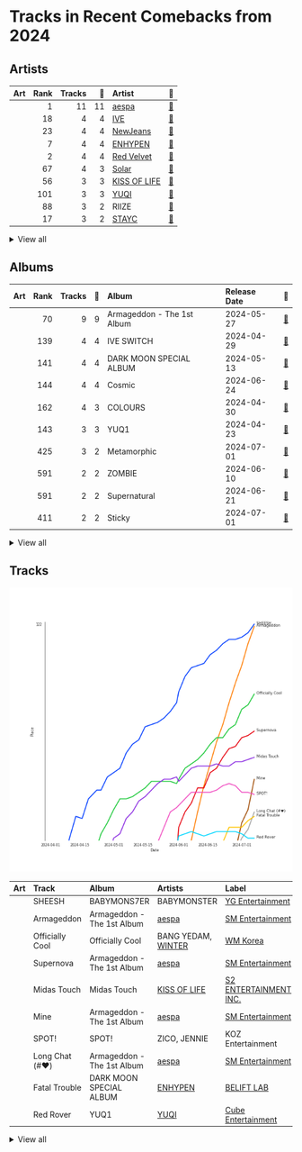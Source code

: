 # Tracks in Recent Comebacks from 2024

## Artists

| Art | Rank | Tracks | 💚 | Artist | 🔗 |
|:---|---:|---:|---:|:---|:---|
| <img src="https://i.scdn.co/image/ab6761610000e5eb573935eb61a1897aeb43c531" alt="" width="50" /> | 1 | 11 | 11 | [aespa](../../../artists/aespa/overview.md) | [🔗](https://open.spotify.com/artist/6YVMFz59CuY7ngCxTxjpxE) |
| <img src="https://i.scdn.co/image/ab6761610000e5eb8939960e5144b51d7903899f" alt="" width="50" /> | 18 | 4 | 4 | [IVE](../../../artists/ive/overview.md) | [🔗](https://open.spotify.com/artist/6RHTUrRF63xao58xh9FXYJ) |
| <img src="https://i.scdn.co/image/ab6761610000e5eb80668ba2b15094d083780ea9" alt="" width="50" /> | 23 | 4 | 4 | [NewJeans](../../../artists/newjeans/overview.md) | [🔗](https://open.spotify.com/artist/6HvZYsbFfjnjFrWF950C9d) |
| <img src="https://i.scdn.co/image/ab6761610000e5eb6a48a236a01fa62db8c7a6f6" alt="" width="50" /> | 7 | 4 | 4 | [ENHYPEN](../../../artists/enhypen/overview.md) | [🔗](https://open.spotify.com/artist/5t5FqBwTcgKTaWmfEbwQY9) |
| <img src="https://i.scdn.co/image/ab6761610000e5eb02a562ea6b1dc718394010ac" alt="" width="50" /> | 2 | 4 | 4 | [Red Velvet](../../../artists/red_velvet/overview.md) | [🔗](https://open.spotify.com/artist/1z4g3DjTBBZKhvAroFlhOM) |
| <img src="https://i.scdn.co/image/ab6761610000e5ebb0b4c8d0a415cab50e033129" alt="" width="50" /> | 67 | 4 | 3 | [Solar](../../../artists/solar/overview.md) | [🔗](https://open.spotify.com/artist/5cYcI546S8Lf97m4mNdYLD) |
| <img src="https://i.scdn.co/image/ab6761610000e5eb77f6a3aedfcc4eba07fa14b3" alt="" width="50" /> | 56 | 3 | 3 | [KISS OF LIFE](../../../artists/kiss_of_life/overview.md) | [🔗](https://open.spotify.com/artist/4TEK9tIkcoxib4GxT3O4ky) |
| <img src="https://i.scdn.co/image/ab6761610000e5eb569026949c9d74d8448c6559" alt="" width="50" /> | 101 | 3 | 3 | [YUQI](../../../artists/yuqi/overview.md) | [🔗](https://open.spotify.com/artist/22aCD8IrQZjcPgZw728QT6) |
| <img src="https://i.scdn.co/image/ab6761610000e5eba805dac05511e352dd0abb3c" alt="" width="50" /> | 88 | 3 | 2 | RIIZE | [🔗](https://open.spotify.com/artist/2jOm3cYujQx6o1dxuiuqaX) |
| <img src="https://i.scdn.co/image/ab6761610000e5eb6d2c52a7bb1e4582c6340529" alt="" width="50" /> | 17 | 3 | 2 | [STAYC](../../../artists/stayc/overview.md) | [🔗](https://open.spotify.com/artist/01XYiBYaoMJcNhPokrg0l0) |


<details>
<summary>View all</summary>

| Art | Rank | Tracks | 💚 | Artist | 🔗 |
|:---|---:|---:|---:|:---|:---|
| <img src="https://i.scdn.co/image/ab6761610000e5eb9b445a3abb3dda380ec07243" alt="" width="50" /> | 12 | 2 | 2 | [SEVENTEEN](../../../artists/seventeen/overview.md) | [🔗](https://open.spotify.com/artist/7nqOGRxlXj7N2JYbgNEjYH) |
| <img src="https://i.scdn.co/image/ab6761610000e5eb76643c12c77c6f4de9f5fdb5" alt="" width="50" /> | 36 | 2 | 2 | [EVERGLOW](../../../artists/everglow/overview.md) | [🔗](https://open.spotify.com/artist/3ZZzT0naD25RhY2uZvIKkJ) |
| <img src="https://i.scdn.co/image/ab6761610000e5ebb0e2700dbc17b43328038f7a" alt="" width="50" /> | 5 | 2 | 2 | [ITZY](../../../artists/itzy/overview.md) | [🔗](https://open.spotify.com/artist/2KC9Qb60EaY0kW4eH68vr3) |
| <img src="https://i.scdn.co/image/ab6761610000e5ebfbdd3f060e1cbe9e8eeaecac" alt="" width="50" /> | 178 | 2 | 2 | NAYEON | [🔗](https://open.spotify.com/artist/1VwDG9aBflQupaFNjUru9A) |
| <img src="https://i.scdn.co/image/ab6761610000e5ebc88257a512bc6cec18b7bc12" alt="" width="50" /> | 86 | 2 | 2 | BABYMONSTER | [🔗](https://open.spotify.com/artist/1SIocsqdEefUTE6XKGUiVS) |
| <img src="https://i.scdn.co/image/ab6761610000e5eb9ec01c462c51ab9c67572abe" alt="" width="50" /> | 149 | 1 | 1 | Lexie Liu | [🔗](https://open.spotify.com/artist/6fs2or0cKLEM2xohWq8SoX) |
| <img src="https://i.scdn.co/image/ab6761610000e5eb846662aa85d520b2442d3cd5" alt="" width="50" /> | 68 | 1 | 1 | [BIBI](../../../artists/bibi/overview.md) | [🔗](https://open.spotify.com/artist/6UbmqUEgjLA6jAcXwbM1Z9) |
| <img src="https://i.scdn.co/image/ab6761610000e5eb00beb181c5f5464f4562f90f" alt="" width="50" /> | 65 | 1 | 1 | [AKMU](../../../artists/akmu/overview.md) | [🔗](https://open.spotify.com/artist/6OwKE9Ez6ALxpTaKcT5ayv) |
| <img src="https://i.scdn.co/image/ab6761610000e5ebced85d5f223e7301022a8599" alt="" width="50" /> | 38 | 1 | 1 | [SUNMI](../../../artists/sunmi/overview.md) | [🔗](https://open.spotify.com/artist/6MoXcK2GyGg7FIyxPU5yW6) |
| <img src="https://i.scdn.co/image/ab6761610000e5eb2af0d0a6ee7180180dee3439" alt="" width="50" /> | 349 | 1 | 1 | SUHO | [🔗](https://open.spotify.com/artist/5zkf2Na8DKKJmtWX5Xrx3m) |
| <img src="https://i.scdn.co/image/ab6761610000e5eb67810e4c96d753c946f54578" alt="" width="50" /> | 398 | 1 | 1 | Kep1er | [🔗](https://open.spotify.com/artist/5R7AMwDeroq6Ls0COQYpS4) |
| <img src="https://i.scdn.co/image/ab6761610000e5ebbc333412dcb39d8ef2bd91cc" alt="" width="50" /> | 129 | 1 | 1 | ZICO | [🔗](https://open.spotify.com/artist/4XpUIb8uuNlIWVKmgKZXC0) |
| <img src="https://i.scdn.co/image/ab6761610000e5ebd32fab76d88b728b883ebe03" alt="" width="50" /> | 73 | 1 | 1 | [WINTER](../../../artists/winter/overview.md) | [🔗](https://open.spotify.com/artist/3mPquBmMu97Iq9TpzQ6ayI) |
| | 407 | 1 | 1 | JULIE | [🔗](https://open.spotify.com/artist/3ZMTicGYs90UxyTEIScT5h) |
| <img src="https://i.scdn.co/image/ab6761610000e5ebf557ea741ee17c12dc7831b9" alt="" width="50" /> | 161 | 1 | 1 | TOKiMONSTA | [🔗](https://open.spotify.com/artist/3VwKSHAfgzV1DOHV0aANCI) |
| <img src="https://i.scdn.co/image/ab6761610000e5eb7edab262fe9cd72796d65421" alt="" width="50" /> | 153 | 1 | 1 | JO1 | [🔗](https://open.spotify.com/artist/2koP6FEfIEVk4l2Fe6jFhu) |
| <img src="https://i.scdn.co/image/ab6761610000e5eb760f73ec37178141135e3a16" alt="" width="50" /> | 407 | 1 | 1 | BADVILLAIN | [🔗](https://open.spotify.com/artist/2Y7fY3aflbCTxp6h5hw0CV) |
| <img src="https://i.scdn.co/image/ab6761610000e5ebd95cf4457fac4cc62311f84f" alt="" width="50" /> | 108 | 1 | 1 | JENNIE | [🔗](https://open.spotify.com/artist/250b0Wlc5Vk0CoUsaCY84M) |
| <img src="https://i.scdn.co/image/ab6761610000e5eb0576f9b8cd1e8c68afe0e3e6" alt="" width="50" /> | 390 | 1 | 1 | ARTMS | [🔗](https://open.spotify.com/artist/213zHiFZwtDVEqyxeCbk07) |
| <img src="https://i.scdn.co/image/ab6761610000e5eb425f54ce1d759837ec70f360" alt="" width="50" /> | 107 | 1 | 1 | BANG YEDAM | [🔗](https://open.spotify.com/artist/1slszTGbkp1uNnI6G5uD0X) |
| <img src="https://i.scdn.co/image/ab6761610000e5eb71b6b30387a37f787507e537" alt="" width="50" /> | 372 | 1 | 1 | Xdinary Heroes | [🔗](https://open.spotify.com/artist/1khChLj7REGqjM043PlYyn) |
| <img src="https://i.scdn.co/image/ab6761610000e5eb0405e7cc11aecb995703d398" alt="" width="50" /> | 72 | 1 | 1 | [Jackson Wang](../../../artists/jackson_wang/overview.md) | [🔗](https://open.spotify.com/artist/1kfWoWgCugPkyxQP8lkRlY) |
| <img src="https://i.scdn.co/image/ab6761610000e5ebeb30a593572712cb0a32a645" alt="" width="50" /> | 28 | 1 | 1 | [WENDY](../../../artists/wendy/overview.md) | [🔗](https://open.spotify.com/artist/0FRUZvZNPzM3YJMABJxf2K) |
| <img src="https://i.scdn.co/image/ab6761610000e5ebc90b4ce521212ed4c9f6b529" alt="" width="50" /> | 155 | 1 | 0 | ZEROBASEONE | [🔗](https://open.spotify.com/artist/7cjg7EkeZy3OI5o9Qthc6n) |
| <img src="https://i.scdn.co/image/ab6761610000e5ebf079b411705b38460bf575e6" alt="" width="50" /> | 273 | 1 | 0 | LISA | [🔗](https://open.spotify.com/artist/5L1lO4eRHmJ7a0Q6csE5cT) |
| <img src="https://i.scdn.co/image/ab6761610000e5eb8d695cf31f41097f742335c9" alt="" width="50" /> | 215 | 1 | 0 | XG | [🔗](https://open.spotify.com/artist/0LOK81e9H5lr61HlGGHqwA) |

</details>


## Albums

| Art | Rank | Tracks | 💚 | Album | Release Date | 🔗 |
|:---|---:|---:|---:|:---|:---|:---|
| <img src="https://i.scdn.co/image/ab67616d0000b273090cfa22962b115ac530674c" alt="" width="50" /> | 70 | 9 | 9 | Armageddon - The 1st Album | 2024-05-27 | [🔗](https://open.spotify.com/album/058hCti9Bupb5CJc6bd3VB) |
| <img src="https://i.scdn.co/image/ab67616d0000b27326cc1062ed475f238d244141" alt="" width="50" /> | 139 | 4 | 4 | IVE SWITCH | 2024-04-29 | [🔗](https://open.spotify.com/album/7z61DsZtWO2S4nC5xd0b9p) |
| <img src="https://i.scdn.co/image/ab67616d0000b27355a4b0d253296e5fe7516d45" alt="" width="50" /> | 141 | 4 | 4 | DARK MOON SPECIAL ALBUM <MEMORABILIA> | 2024-05-13 | [🔗](https://open.spotify.com/album/0OhJwEzXbK9Km6GQSPdmPU) |
| <img src="https://i.scdn.co/image/ab67616d0000b27364097227a67397e231047524" alt="" width="50" /> | 144 | 4 | 4 | Cosmic | 2024-06-24 | [🔗](https://open.spotify.com/album/5E8apoFsaUFhZxGGSju6aW) |
| <img src="https://i.scdn.co/image/ab67616d0000b2733da7d11b9a40ccc0edf18961" alt="" width="50" /> | 162 | 4 | 3 | COLOURS | 2024-04-30 | [🔗](https://open.spotify.com/album/5Q1cKPuB4vPk8bIdfZH7Fm) |
| <img src="https://i.scdn.co/image/ab67616d0000b2736f99ccfe83f1eabd15ad3a14" alt="" width="50" /> | 143 | 3 | 3 | YUQ1 | 2024-04-23 | [🔗](https://open.spotify.com/album/7LYc8ngbhwha4aGJ5kVauc) |
| <img src="https://i.scdn.co/image/ab67616d0000b2730cac27fa1830d50ff4a7a20d" alt="" width="50" /> | 425 | 3 | 2 | Metamorphic | 2024-07-01 | [🔗](https://open.spotify.com/album/6eTCq3XOz0rVJnelXro3Vk) |
| <img src="https://i.scdn.co/image/ab67616d0000b27330e20e5e4aed73c95a7027c3" alt="" width="50" /> | 591 | 2 | 2 | ZOMBIE | 2024-06-10 | [🔗](https://open.spotify.com/album/6vGrWJmYXU9VqiqpOwPJ2r) |
| <img src="https://i.scdn.co/image/ab67616d0000b2737e1eeb0d7cc374a168369c80" alt="" width="50" /> | 591 | 2 | 2 | Supernatural | 2024-06-21 | [🔗](https://open.spotify.com/album/1FVw30SoC91lq1UZ6N9rwN) |
| <img src="https://i.scdn.co/image/ab67616d0000b2734cd7f69b85766b3d3035c27c" alt="" width="50" /> | 411 | 2 | 2 | Sticky | 2024-07-01 | [🔗](https://open.spotify.com/album/3p68B7ZhETVmNbOov8JcF5) |


<details>
<summary>View all</summary>

| Art | Rank | Tracks | 💚 | Album | Release Date | 🔗 |
|:---|---:|---:|---:|:---|:---|:---|
| <img src="https://i.scdn.co/image/ab67616d0000b2736c498180e56f57e7d7bcdb86" alt="" width="50" /> | 264 | 2 | 2 | SEVENTEEN BEST ALBUM '17 IS RIGHT HERE' | 2024-04-29 | [🔗](https://open.spotify.com/album/2Jrp37x38qZqtyrIrfxN4H) |
| <img src="https://i.scdn.co/image/ab67616d0000b27373f05e5c2f5ec5cd07c6b6d9" alt="" width="50" /> | 296 | 2 | 2 | NA | 2024-06-14 | [🔗](https://open.spotify.com/album/5zQI9dFbS9TrhvC9clgjz7) |
| <img src="https://i.scdn.co/image/ab67616d0000b273b657fbb27b17e7bd4691c2b2" alt="" width="50" /> | 215 | 2 | 2 | How Sweet | 2024-05-24 | [🔗](https://open.spotify.com/album/0EhZEM4RRz0yioTgucDhJq) |
| <img src="https://i.scdn.co/image/ab67616d0000b2734f6afc385052250c766a5683" alt="" width="50" /> | 97 | 2 | 2 | BABYMONS7ER | 2024-04-01 | [🔗](https://open.spotify.com/album/0eSbsl3j8jz96LC2NCLPc4) |
| <img src="https://i.scdn.co/image/ab67616d0000b27323a426c84e07e245fd609d84" alt="" width="50" /> | 155 | 2 | 2 | Algorhythm | 2024-05-15 | [🔗](https://open.spotify.com/album/7ji7zKkvRlYOsu3ehctQRx) |
| <img src="https://i.scdn.co/image/ab67616d0000b2734d4c3b0dc9e24e3beb94325e" alt="" width="50" /> | 212 | 2 | 1 | RIIZING | 2024-04-28 | [🔗](https://open.spotify.com/album/4DdDtcluroMFPVLWFKykqk) |
| <img src="https://i.scdn.co/image/ab67616d0000b273ec449471d321ade6ee416230" alt="" width="50" /> | 525 | 1 | 1 | Troubleshooting | 2024-04-30 | [🔗](https://open.spotify.com/album/26ogXm7X0kUSidtoaQVBei) |
| <img src="https://i.scdn.co/image/ab67616d0000b273f5a58b50c23c26f036418b10" alt="" width="50" /> | 571 | 1 | 1 | Straight Line | 2024-04-24 | [🔗](https://open.spotify.com/album/58nZRpRVzO9INTkg5Ystph) |
| <img src="https://i.scdn.co/image/ab67616d0000b2731b8ae147aceb9fc130391287" alt="" width="50" /> | 152 | 1 | 1 | SPOT! | 2024-04-26 | [🔗](https://open.spotify.com/album/3K3C9JjwCGQAzj3Bu7BUaI) |
| <img src="https://i.scdn.co/image/ab67616d0000b27369ad639dd6829cb2414a53f9" alt="" width="50" /> | 253 | 1 | 1 | RIIZING - The 1st Mini Album | 2024-06-17 | [🔗](https://open.spotify.com/album/23TA2tnqYnphv1MKkiS6x2) |
| <img src="https://i.scdn.co/image/ab67616d0000b273bf32f4be80afeb0e1a09b27d" alt="" width="50" /> | 119 | 1 | 1 | Officially Cool | 2024-04-02 | [🔗](https://open.spotify.com/album/7ak1PBCmrVLvOANEenebe9) |
| <img src="https://i.scdn.co/image/ab67616d0000b273ce09217bde99ac32fb509123" alt="" width="50" /> | 591 | 1 | 1 | OVERSTEP | 2024-06-03 | [🔗](https://open.spotify.com/album/15rdrWfjFtnMnzdZIemvoQ) |
| <img src="https://i.scdn.co/image/ab67616d0000b27307568782625b85282541394b" alt="" width="50" /> | 140 | 1 | 1 | Midas Touch | 2024-04-03 | [🔗](https://open.spotify.com/album/1HfTA0xDoZ0mswFO3GB3ef) |
| <img src="https://i.scdn.co/image/ab67616d0000b273d7112b403c7a97c2a3ad462c" alt="" width="50" /> | 183 | 1 | 1 | Love seeker | 2024-05-11 | [🔗](https://open.spotify.com/album/0fcbyNShvGubuLdQqpMSbF) |
| <img src="https://i.scdn.co/image/ab67616d0000b273370408df34b170c3402e84f2" alt="" width="50" /> | 591 | 1 | 1 | LOVE EPISODE | 2024-06-03 | [🔗](https://open.spotify.com/album/3HG5kKZPdKRspJFUvShae7) |
| <img src="https://i.scdn.co/image/ab67616d0000b273979cf803b9d85291a17882ef" alt="" width="50" /> | 591 | 1 | 1 | Hot Mess | 2024-07-03 | [🔗](https://open.spotify.com/album/2PvpuCui1GVO8DkFcCHzYU) |
| <img src="https://i.scdn.co/image/ab67616d0000b273faad2d39e6eb398a6d5c8f47" alt="" width="50" /> | 491 | 1 | 1 | Feeling Lucky | 2024-04-26 | [🔗](https://open.spotify.com/album/4bc9PfPyv60qCh5S5g5eMb) |
| <img src="https://i.scdn.co/image/ab67616d0000b27311c27127b91e1e4266152362" alt="" width="50" /> | 184 | 1 | 1 | Die Trying | 2024-04-04 | [🔗](https://open.spotify.com/album/2Ov7bn3HyDgvAxtYPLosUR) |
| <img src="https://i.scdn.co/image/ab67616d0000b273a4dfc950d04a52b9efcd5c52" alt="" width="50" /> | 481 | 1 | 1 | Cheese | 2024-05-20 | [🔗](https://open.spotify.com/album/7qx75T9tAxkomFYsmFADV1) |
| <img src="https://i.scdn.co/image/ab67616d0000b2738231f3397bc3ac0d89815fa5" alt="" width="50" /> | 591 | 1 | 1 | Balloon in Love | 2024-06-13 | [🔗](https://open.spotify.com/album/2AxY2j1VRmHSoIooqtQ7p9) |
| <img src="https://i.scdn.co/image/ab67616d0000b2733eaf9b3c1c804fec2bb06ac0" alt="" width="50" /> | 562 | 1 | 1 | <Dall> | 2024-05-31 | [🔗](https://open.spotify.com/album/0hJloArA2Kb9xNBIv34osS) |
| <img src="https://i.scdn.co/image/ab67616d0000b273614336449d4e1000c65171cb" alt="" width="50" /> | 591 | 1 | 0 | WOKE UP | 2024-05-21 | [🔗](https://open.spotify.com/album/2e9eizo3Euh2aaBef2B2bw) |
| <img src="https://i.scdn.co/image/ab67616d0000b27378361eb2fde0048517f4a7f0" alt="" width="50" /> | 217 | 1 | 0 | SWEAT | 2024-04-24 | [🔗](https://open.spotify.com/album/0s6DjhEFFZOUSfnFmPMVIG) |
| <img src="https://i.scdn.co/image/ab67616d0000b27397265410628ab7f94a380c9d" alt="" width="50" /> | 591 | 1 | 0 | Rockstar | 2024-06-27 | [🔗](https://open.spotify.com/album/7wIIhHPyaxAHRvdNQQO2G9) |

</details>


## Tracks

![Track score ranking over time](../../../images/playlists/recent_comebacks/2024/tracks_time_series.png)

| Art | Track | Album | Artists | Label | Rank | 💚 | 🔗 |
|:---|:---|:---|:---|:---|---:|:---|:---|
| <img src="https://i.scdn.co/image/ab67616d0000b2734f6afc385052250c766a5683" alt="" width="50" /> | SHEESH | BABYMONS7ER | BABYMONSTER | [YG Entertainment](../../../labels/yg_entertainment) | 122 | 💚 | [🔗](https://open.spotify.com/track/1njlnn8ZKHI77Pe9szIONR) |
| <img src="https://i.scdn.co/image/ab67616d0000b273090cfa22962b115ac530674c" alt="" width="50" /> | Armageddon | Armageddon - The 1st Album | [aespa](../../../artists/aespa/overview.md) | [SM Entertainment](../../../labels/sm_entertainment) | 123 | 💚 | [🔗](https://open.spotify.com/track/6i8MbzVn4nzyjUcSoVcz7B) |
| <img src="https://i.scdn.co/image/ab67616d0000b273bf32f4be80afeb0e1a09b27d" alt="" width="50" /> | Officially Cool | Officially Cool | BANG YEDAM, [WINTER](../../../artists/winter/overview.md) | [WM Korea](../../../labels/wm_korea) | 154 | 💚 | [🔗](https://open.spotify.com/track/52rdnAZoYsEbguqMwCOeLi) |
| <img src="https://i.scdn.co/image/ab67616d0000b273090cfa22962b115ac530674c" alt="" width="50" /> | Supernova | Armageddon - The 1st Album | [aespa](../../../artists/aespa/overview.md) | [SM Entertainment](../../../labels/sm_entertainment) | 171 | 💚 | [🔗](https://open.spotify.com/track/4sgMbwl9lXGyHcHmtFYGMm) |
| <img src="https://i.scdn.co/image/ab67616d0000b27307568782625b85282541394b" alt="" width="50" /> | Midas Touch | Midas Touch | [KISS OF LIFE](../../../artists/kiss_of_life/overview.md) | [S2 ENTERTAINMENT INC.](../../../labels/s2_entertainment_inc_) | 183 | 💚 | [🔗](https://open.spotify.com/track/0vaxYDAuAO1nPolC6bQp7V) |
| <img src="https://i.scdn.co/image/ab67616d0000b273090cfa22962b115ac530674c" alt="" width="50" /> | Mine | Armageddon - The 1st Album | [aespa](../../../artists/aespa/overview.md) | [SM Entertainment](../../../labels/sm_entertainment) | 193 | 💚 | [🔗](https://open.spotify.com/track/1tDvNjVn4dRAMwp9nSpndC) |
| <img src="https://i.scdn.co/image/ab67616d0000b2731b8ae147aceb9fc130391287" alt="" width="50" /> | SPOT! | SPOT! | ZICO, JENNIE | KOZ Entertainment | 200 | 💚 | [🔗](https://open.spotify.com/track/1SS0WlKhJewviwEDZ6dWj0) |
| <img src="https://i.scdn.co/image/ab67616d0000b273090cfa22962b115ac530674c" alt="" width="50" /> | Long Chat (#♥) | Armageddon - The 1st Album | [aespa](../../../artists/aespa/overview.md) | [SM Entertainment](../../../labels/sm_entertainment) | 208 | 💚 | [🔗](https://open.spotify.com/track/1l4aQeJKuPVUVtMVZw1fTf) |
| <img src="https://i.scdn.co/image/ab67616d0000b27355a4b0d253296e5fe7516d45" alt="" width="50" /> | Fatal Trouble | DARK MOON SPECIAL ALBUM <MEMORABILIA> | [ENHYPEN](../../../artists/enhypen/overview.md) | [BELIFT LAB](../../../labels/belift_lab) | 210 | 💚 | [🔗](https://open.spotify.com/track/6i1PYoUEMHqxAsAUKHkqpe) |
| <img src="https://i.scdn.co/image/ab67616d0000b2736f99ccfe83f1eabd15ad3a14" alt="" width="50" /> | Red Rover | YUQ1 | [YUQI](../../../artists/yuqi/overview.md) | [Cube Entertainment](../../../labels/cube_entertainment) | 220 | 💚 | [🔗](https://open.spotify.com/track/4TQBHR8LcbBUv0LvLmn54H) |


<details>
<summary>View all</summary>

| Art | Track | Album | Artists | Label | Rank | 💚 | 🔗 |
|:---|:---|:---|:---|:---|---:|:---|:---|
| <img src="https://i.scdn.co/image/ab67616d0000b27326cc1062ed475f238d244141" alt="" width="50" /> | Blue Heart | IVE SWITCH | [IVE](../../../artists/ive/overview.md) | [Starship Entertainment](../../../labels/starship_entertainment) | 221 | 💚 | [🔗](https://open.spotify.com/track/00wTgWOnpWPlTvFsAkZBme) |
| <img src="https://i.scdn.co/image/ab67616d0000b27323a426c84e07e245fd609d84" alt="" width="50" /> | Algorhythm | Algorhythm | [ITZY](../../../artists/itzy/overview.md) | [WM Japan](../../../labels/wm_japan) | 238 | 💚 | [🔗](https://open.spotify.com/track/47tYRja2sNmaF0tFFY3D2a) |
| <img src="https://i.scdn.co/image/ab67616d0000b2736f99ccfe83f1eabd15ad3a14" alt="" width="50" /> | On Clap | YUQ1 | [YUQI](../../../artists/yuqi/overview.md), Lexie Liu | [Cube Entertainment](../../../labels/cube_entertainment) | 241 | 💚 | [🔗](https://open.spotify.com/track/2bRNKRk0sFlwEd7geduEpP) |
| <img src="https://i.scdn.co/image/ab67616d0000b27323a426c84e07e245fd609d84" alt="" width="50" /> | No Biggie | Algorhythm | [ITZY](../../../artists/itzy/overview.md) | [WM Japan](../../../labels/wm_japan) | 243 | 💚 | [🔗](https://open.spotify.com/track/6ysaQMOAn1JNU0ab9IPtyP) |
| <img src="https://i.scdn.co/image/ab67616d0000b273d7112b403c7a97c2a3ad462c" alt="" width="50" /> | Love seeker | Love seeker | JO1 | LAPONE Entertainment | 247 | 💚 | [🔗](https://open.spotify.com/track/3tmFGmmYcYdI8tZRSLlc0G) |
| <img src="https://i.scdn.co/image/ab67616d0000b27311c27127b91e1e4266152362" alt="" width="50" /> | Die Trying | Die Trying | [aespa](../../../artists/aespa/overview.md), TOKiMONSTA | Netflix Music | 249 | 💚 | [🔗](https://open.spotify.com/track/4ToOfelAD6oEqbeHyTTKMS) |
| <img src="https://i.scdn.co/image/ab67616d0000b27326cc1062ed475f238d244141" alt="" width="50" /> | 해야 (HEYA) | IVE SWITCH | [IVE](../../../artists/ive/overview.md) | [Starship Entertainment](../../../labels/starship_entertainment) | 250 | 💚 | [🔗](https://open.spotify.com/track/4gOwpU4kMZZNDWkoHYUj1Z) |
| <img src="https://i.scdn.co/image/ab67616d0000b273090cfa22962b115ac530674c" alt="" width="50" /> | BAHAMA | Armageddon - The 1st Album | [aespa](../../../artists/aespa/overview.md) | [SM Entertainment](../../../labels/sm_entertainment) | 252 | 💚 | [🔗](https://open.spotify.com/track/1dY5W7IZHUSpvTuCUWeXNE) |
| <img src="https://i.scdn.co/image/ab67616d0000b27355a4b0d253296e5fe7516d45" alt="" width="50" /> | Scream | DARK MOON SPECIAL ALBUM <MEMORABILIA> | [ENHYPEN](../../../artists/enhypen/overview.md) | [BELIFT LAB](../../../labels/belift_lab) | 256 | 💚 | [🔗](https://open.spotify.com/track/1kgg5vR9QCW72RTNQTaSRH) |
| <img src="https://i.scdn.co/image/ab67616d0000b273090cfa22962b115ac530674c" alt="" width="50" /> | Prologue | Armageddon - The 1st Album | [aespa](../../../artists/aespa/overview.md) | [SM Entertainment](../../../labels/sm_entertainment) | 262 | 💚 | [🔗](https://open.spotify.com/track/4stu4P8xHdm8ywpX1YpdFJ) |
| <img src="https://i.scdn.co/image/ab67616d0000b27364097227a67397e231047524" alt="" width="50" /> | Sunflower | Cosmic | [Red Velvet](../../../artists/red_velvet/overview.md) | [SM Entertainment](../../../labels/sm_entertainment) | 264 | 💚 | [🔗](https://open.spotify.com/track/7y0jebgMdsAEofK2Ye0e6g) |
| <img src="https://i.scdn.co/image/ab67616d0000b27364097227a67397e231047524" alt="" width="50" /> | Cosmic | Cosmic | [Red Velvet](../../../artists/red_velvet/overview.md) | [SM Entertainment](../../../labels/sm_entertainment) | 270 | 💚 | [🔗](https://open.spotify.com/track/0kE4TRJ0pWoRKzKdtbx8To) |
| <img src="https://i.scdn.co/image/ab67616d0000b273090cfa22962b115ac530674c" alt="" width="50" /> | Set The Tone | Armageddon - The 1st Album | [aespa](../../../artists/aespa/overview.md) | [SM Entertainment](../../../labels/sm_entertainment) | 279 | 💚 | [🔗](https://open.spotify.com/track/1qVOxNk88HMDXteLce4fyD) |
| <img src="https://i.scdn.co/image/ab67616d0000b273090cfa22962b115ac530674c" alt="" width="50" /> | Licorice | Armageddon - The 1st Album | [aespa](../../../artists/aespa/overview.md) | [SM Entertainment](../../../labels/sm_entertainment) | 283 | 💚 | [🔗](https://open.spotify.com/track/2llGaRhftbXIr1UgbpQpWq) |
| <img src="https://i.scdn.co/image/ab67616d0000b27326cc1062ed475f238d244141" alt="" width="50" /> | Ice Queen | IVE SWITCH | [IVE](../../../artists/ive/overview.md) | [Starship Entertainment](../../../labels/starship_entertainment) | 289 | 💚 | [🔗](https://open.spotify.com/track/5h0QtLzRxaGI9ujUMugAhr) |
| <img src="https://i.scdn.co/image/ab67616d0000b2733da7d11b9a40ccc0edf18961" alt="" width="50" /> | But I | COLOURS | [Solar](../../../artists/solar/overview.md) | [RBW Inc.](../../../labels/rbw_inc_) | 292 | 💚 | [🔗](https://open.spotify.com/track/3kHF06mERCHSLIq1AuSNdZ) |
| <img src="https://i.scdn.co/image/ab67616d0000b273b657fbb27b17e7bd4691c2b2" alt="" width="50" /> | How Sweet | How Sweet | [NewJeans](../../../artists/newjeans/overview.md) | [ADOR](../../../labels/ador) | 296 | 💚 | [🔗](https://open.spotify.com/track/38tXZcL1gZRfbqfOG0VMTH) |
| <img src="https://i.scdn.co/image/ab67616d0000b27378361eb2fde0048517f4a7f0" alt="" width="50" /> | SWEAT | SWEAT | ZEROBASEONE | [Genie Music Corporation](../../../labels/genie_music_corporation), [Stone Music Entertainment](../../../labels/stone_music_entertainment) | 298 | | [🔗](https://open.spotify.com/track/3BzjdhbQH8VlQ81RbvRoV8) |
| <img src="https://i.scdn.co/image/ab67616d0000b27364097227a67397e231047524" alt="" width="50" /> | Love Arcade | Cosmic | [Red Velvet](../../../artists/red_velvet/overview.md) | [SM Entertainment](../../../labels/sm_entertainment) | 299 | 💚 | [🔗](https://open.spotify.com/track/10BVwlzgtLNDE7mE8frtmd) |
| <img src="https://i.scdn.co/image/ab67616d0000b2733da7d11b9a40ccc0edf18961" alt="" width="50" /> | Honey Honey | COLOURS | [Solar](../../../artists/solar/overview.md) | [RBW Inc.](../../../labels/rbw_inc_) | 306 | 💚 | [🔗](https://open.spotify.com/track/0F0GaAGEb8k1QcmxiUUDB6) |
| <img src="https://i.scdn.co/image/ab67616d0000b273090cfa22962b115ac530674c" alt="" width="50" /> | Live My Life | Armageddon - The 1st Album | [aespa](../../../artists/aespa/overview.md) | [SM Entertainment](../../../labels/sm_entertainment) | 336 | 💚 | [🔗](https://open.spotify.com/track/3ybJERCKs3Jf3aT7xU1Vs4) |
| <img src="https://i.scdn.co/image/ab67616d0000b27369ad639dd6829cb2414a53f9" alt="" width="50" /> | Boom Boom Bass | RIIZING - The 1st Mini Album | RIIZE | [RCA Records Label](../../../labels/rca_records_label), [SM Entertainment](../../../labels/sm_entertainment) | 347 | 💚 | [🔗](https://open.spotify.com/track/2J194R0KIKbK7bTHfUHPDB) |
| <img src="https://i.scdn.co/image/ab67616d0000b2736c498180e56f57e7d7bcdb86" alt="" width="50" /> | Cheers to youth | SEVENTEEN BEST ALBUM '17 IS RIGHT HERE' | [SEVENTEEN](../../../artists/seventeen/overview.md) | [PLEDIS Entertainment](../../../labels/pledis_entertainment) | 359 | 💚 | [🔗](https://open.spotify.com/track/1XvOEvWtfa879Wk1wKHZ1M) |
| <img src="https://i.scdn.co/image/ab67616d0000b2734d4c3b0dc9e24e3beb94325e" alt="" width="50" /> | Siren | RIIZING | RIIZE | [RCA Records Label](../../../labels/rca_records_label), [SM Entertainment](../../../labels/sm_entertainment) | 372 | 💚 | [🔗](https://open.spotify.com/track/4Jqf8rWXp2y8yJFK0fEweG) |
| <img src="https://i.scdn.co/image/ab67616d0000b2733da7d11b9a40ccc0edf18961" alt="" width="50" /> | Blues | COLOURS | [Solar](../../../artists/solar/overview.md) | [RBW Inc.](../../../labels/rbw_inc_) | 383 | 💚 | [🔗](https://open.spotify.com/track/6ZVetYxDIVtNaZL4b8jQQ3) |
| <img src="https://i.scdn.co/image/ab67616d0000b27355a4b0d253296e5fe7516d45" alt="" width="50" /> | Teeth | DARK MOON SPECIAL ALBUM <MEMORABILIA> | [ENHYPEN](../../../artists/enhypen/overview.md) | [BELIFT LAB](../../../labels/belift_lab) | 395 | 💚 | [🔗](https://open.spotify.com/track/6JlQqA7FDfqLbnpJBwypPe) |
| <img src="https://i.scdn.co/image/ab67616d0000b27373f05e5c2f5ec5cd07c6b6d9" alt="" width="50" /> | ABCD | NA | NAYEON | Republic Records – NAYEON (TWICE) | 412 | 💚 | [🔗](https://open.spotify.com/track/0V2passWyAXnON67kfAj7y) |
| <img src="https://i.scdn.co/image/ab67616d0000b27364097227a67397e231047524" alt="" width="50" /> | Last Drop | Cosmic | [Red Velvet](../../../artists/red_velvet/overview.md) | [SM Entertainment](../../../labels/sm_entertainment) | 415 | 💚 | [🔗](https://open.spotify.com/track/5mSsvlMqeX21U9WovVAJA4) |
| <img src="https://i.scdn.co/image/ab67616d0000b27326cc1062ed475f238d244141" alt="" width="50" /> | Accendio | IVE SWITCH | [IVE](../../../artists/ive/overview.md) | [Starship Entertainment](../../../labels/starship_entertainment) | 441 | 💚 | [🔗](https://open.spotify.com/track/1BAtAtx0VgWgAMROWK9WYf) |
| <img src="https://i.scdn.co/image/ab67616d0000b2734d4c3b0dc9e24e3beb94325e" alt="" width="50" /> | Impossible | RIIZING | RIIZE | [RCA Records Label](../../../labels/rca_records_label), [SM Entertainment](../../../labels/sm_entertainment) | 489 | | [🔗](https://open.spotify.com/track/0GIzsyWjS0wb15Q7zB5L7b) |
| <img src="https://i.scdn.co/image/ab67616d0000b2733da7d11b9a40ccc0edf18961" alt="" width="50" /> | Colors | COLOURS | [Solar](../../../artists/solar/overview.md) | [RBW Inc.](../../../labels/rbw_inc_) | 608 | | [🔗](https://open.spotify.com/track/6F5nwlaYT0TZatOHVMaBcZ) |
| <img src="https://i.scdn.co/image/ab67616d0000b2730cac27fa1830d50ff4a7a20d" alt="" width="50" /> | Cheeky Icy Thang | Metamorphic | [STAYC](../../../artists/stayc/overview.md) | [High Up Entertainment](../../../labels/high_up_entertainment) | 625 | 💚 | [🔗](https://open.spotify.com/track/3BhyxulZ13uWZS6LqiYiCj) |
| <img src="https://i.scdn.co/image/ab67616d0000b2734cd7f69b85766b3d3035c27c" alt="" width="50" /> | Te Quiero | Sticky | [KISS OF LIFE](../../../artists/kiss_of_life/overview.md) | [S2 ENTERTAINMENT INC.](../../../labels/s2_entertainment_inc_) | 634 | 💚 | [🔗](https://open.spotify.com/track/5yilfTuo2JyDZUoBPQ4Vjs) |
| <img src="https://i.scdn.co/image/ab67616d0000b273a4dfc950d04a52b9efcd5c52" alt="" width="50" /> | Cheese | Cheese | SUHO, [WENDY](../../../artists/wendy/overview.md) | [SM Entertainment](../../../labels/sm_entertainment) | 715 | 💚 | [🔗](https://open.spotify.com/track/6x5mCFqbpUfjAq6Egyjl2c) |
| <img src="https://i.scdn.co/image/ab67616d0000b273faad2d39e6eb398a6d5c8f47" alt="" width="50" /> | Feeling Lucky | Feeling Lucky | [BIBI](../../../artists/bibi/overview.md), [Jackson Wang](../../../artists/jackson_wang/overview.md) | [88rising Music](../../../labels/88rising_music) | 729 | 💚 | [🔗](https://open.spotify.com/track/53x0Yk1qOyurd2MefyF3Ny) |
| <img src="https://i.scdn.co/image/ab67616d0000b2736f99ccfe83f1eabd15ad3a14" alt="" width="50" /> | FREAK | YUQ1 | [YUQI](../../../artists/yuqi/overview.md) | [Cube Entertainment](../../../labels/cube_entertainment) | 735 | 💚 | [🔗](https://open.spotify.com/track/6ERs9uORCo1MfV0m9ixCuv) |
| <img src="https://i.scdn.co/image/ab67616d0000b2734cd7f69b85766b3d3035c27c" alt="" width="50" /> | Sticky | Sticky | [KISS OF LIFE](../../../artists/kiss_of_life/overview.md) | [S2 ENTERTAINMENT INC.](../../../labels/s2_entertainment_inc_) | 773 | 💚 | [🔗](https://open.spotify.com/track/4e1aewX6ATPcdfQIqr7gqO) |
| <img src="https://i.scdn.co/image/ab67616d0000b273ec449471d321ade6ee416230" alt="" width="50" /> | Little Things | Troubleshooting | Xdinary Heroes | [Republic Records](../../../labels/republic_records) | 782 | 💚 | [🔗](https://open.spotify.com/track/5t8TV1U5vmKL5UIQo5pNtN) |
| <img src="https://i.scdn.co/image/ab67616d0000b273f5a58b50c23c26f036418b10" alt="" width="50" /> | Straight Line | Straight Line | Kep1er | WAKEONE | 851 | 💚 | [🔗](https://open.spotify.com/track/1HBYsYVdX49Gi1lrmqmk63) |
| <img src="https://i.scdn.co/image/ab67616d0000b2734f6afc385052250c766a5683" alt="" width="50" /> | LIKE THAT | BABYMONS7ER | BABYMONSTER | [YG Entertainment](../../../labels/yg_entertainment) | 880 | 💚 | [🔗](https://open.spotify.com/track/7GDgpad2BQVuDUzaxHFakc) |
| <img src="https://i.scdn.co/image/ab67616d0000b2736c498180e56f57e7d7bcdb86" alt="" width="50" /> | MAESTRO | SEVENTEEN BEST ALBUM '17 IS RIGHT HERE' | [SEVENTEEN](../../../artists/seventeen/overview.md) | [PLEDIS Entertainment](../../../labels/pledis_entertainment) | 880 | 💚 | [🔗](https://open.spotify.com/track/2UE9XGbAzicJIyo4bB6sqM) |
| <img src="https://i.scdn.co/image/ab67616d0000b27355a4b0d253296e5fe7516d45" alt="" width="50" /> | Lucifer | DARK MOON SPECIAL ALBUM <MEMORABILIA> | [ENHYPEN](../../../artists/enhypen/overview.md) | [BELIFT LAB](../../../labels/belift_lab) | 880 | 💚 | [🔗](https://open.spotify.com/track/7Fq4xDlMtpqca0IyTYXldY) |
| <img src="https://i.scdn.co/image/ab67616d0000b273614336449d4e1000c65171cb" alt="" width="50" /> | WOKE UP | WOKE UP | XG | XGALX | 880 | | [🔗](https://open.spotify.com/track/4keuUM29CtIWgsPRzRhXoW) |
| <img src="https://i.scdn.co/image/ab67616d0000b273b657fbb27b17e7bd4691c2b2" alt="" width="50" /> | Bubble Gum | How Sweet | [NewJeans](../../../artists/newjeans/overview.md) | [ADOR](../../../labels/ador) | 880 | 💚 | [🔗](https://open.spotify.com/track/19D8LNpWwIPpi6hs9BG7dq) |
| <img src="https://i.scdn.co/image/ab67616d0000b2733eaf9b3c1c804fec2bb06ac0" alt="" width="50" /> | Virtual Angel | <Dall> | ARTMS | MODHAUS | 880 | 💚 | [🔗](https://open.spotify.com/track/1iGNZerzZHm2GLu7k1OS3J) |
| <img src="https://i.scdn.co/image/ab67616d0000b273370408df34b170c3402e84f2" alt="" width="50" /> | Hero | LOVE EPISODE | [AKMU](../../../artists/akmu/overview.md) | [YG Entertainment](../../../labels/yg_entertainment) | 880 | 💚 | [🔗](https://open.spotify.com/track/1hXs7BduDW3yGSSwolP8eh) |
| <img src="https://i.scdn.co/image/ab67616d0000b273ce09217bde99ac32fb509123" alt="" width="50" /> | BADVILLAIN | OVERSTEP | BADVILLAIN | BIGPLANETMADE | 880 | 💚 | [🔗](https://open.spotify.com/track/3BBBK2wYC1TLOyBLnSfWTI) |
| <img src="https://i.scdn.co/image/ab67616d0000b27330e20e5e4aed73c95a7027c3" alt="" width="50" /> | Colourz | ZOMBIE | [EVERGLOW](../../../artists/everglow/overview.md) | [Genie Music Corporation](../../../labels/genie_music_corporation), [Stone Music Entertainment](../../../labels/stone_music_entertainment) | 880 | 💚 | [🔗](https://open.spotify.com/track/5y6iVRaRIbiLbTj2eUM2WL) |
| <img src="https://i.scdn.co/image/ab67616d0000b27330e20e5e4aed73c95a7027c3" alt="" width="50" /> | ZOMBIE | ZOMBIE | [EVERGLOW](../../../artists/everglow/overview.md) | [Genie Music Corporation](../../../labels/genie_music_corporation), [Stone Music Entertainment](../../../labels/stone_music_entertainment) | 880 | 💚 | [🔗](https://open.spotify.com/track/57RkVmnj3b1FUJoUdkSuZD) |
| <img src="https://i.scdn.co/image/ab67616d0000b2738231f3397bc3ac0d89815fa5" alt="" width="50" /> | Balloon in Love | Balloon in Love | [SUNMI](../../../artists/sunmi/overview.md) | Abyss Company | 880 | 💚 | [🔗](https://open.spotify.com/track/3x6unDluyCL4v5AeGrAVGA) |
| <img src="https://i.scdn.co/image/ab67616d0000b27373f05e5c2f5ec5cd07c6b6d9" alt="" width="50" /> | Magic (Feat. JULIE of KISS OF LIFE) | NA | NAYEON, JULIE | Republic Records – NAYEON (TWICE) | 880 | 💚 | [🔗](https://open.spotify.com/track/6pLYWcPnBdFJShuUARDIwj) |
| <img src="https://i.scdn.co/image/ab67616d0000b2737e1eeb0d7cc374a168369c80" alt="" width="50" /> | Right Now | Supernatural | [NewJeans](../../../artists/newjeans/overview.md) | [ADOR](../../../labels/ador) | 880 | 💚 | [🔗](https://open.spotify.com/track/58Q3FZFs1YXPpliWQB5kXB) |
| <img src="https://i.scdn.co/image/ab67616d0000b2737e1eeb0d7cc374a168369c80" alt="" width="50" /> | Supernatural | Supernatural | [NewJeans](../../../artists/newjeans/overview.md) | [ADOR](../../../labels/ador) | 880 | 💚 | [🔗](https://open.spotify.com/track/5ocSQW5sIUIOFojwXEz9Ki) |
| <img src="https://i.scdn.co/image/ab67616d0000b27397265410628ab7f94a380c9d" alt="" width="50" /> | Rockstar | Rockstar | LISA | [Lloud Co./RCA Records](../../../labels/rca_records_label) | 880 | | [🔗](https://open.spotify.com/track/6vvPecFTmWxDfEJ6cYT1wa) |
| <img src="https://i.scdn.co/image/ab67616d0000b2730cac27fa1830d50ff4a7a20d" alt="" width="50" /> | 1 Thing | Metamorphic | [STAYC](../../../artists/stayc/overview.md) | [High Up Entertainment](../../../labels/high_up_entertainment) | 880 | 💚 | [🔗](https://open.spotify.com/track/5iL9B1OKNfpJSgkbvKngXI) |
| <img src="https://i.scdn.co/image/ab67616d0000b2730cac27fa1830d50ff4a7a20d" alt="" width="50" /> | Nada | Metamorphic | [STAYC](../../../artists/stayc/overview.md) | [High Up Entertainment](../../../labels/high_up_entertainment) | 880 | | [🔗](https://open.spotify.com/track/2nZFLtfsBxQWHkFCHkepTH) |
| <img src="https://i.scdn.co/image/ab67616d0000b273979cf803b9d85291a17882ef" alt="" width="50" /> | Hot Mess | Hot Mess | [aespa](../../../artists/aespa/overview.md) | [WM Japan](../../../labels/wm_japan) | 880 | 💚 | [🔗](https://open.spotify.com/track/1SaLI6o5GhfcaxPVAJoD3r) |

</details>

